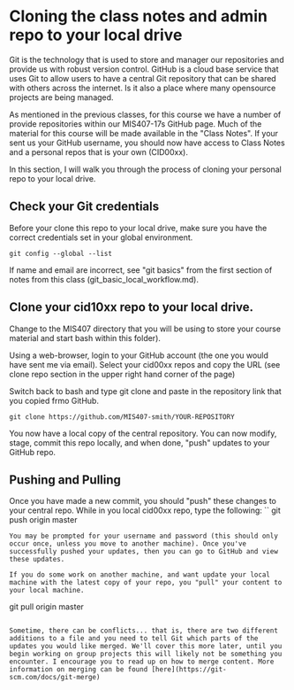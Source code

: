 # Cloning the class notes and admin repo to your local drive

Git is the technology that is used to store and manager our repositories and provide us with robust version control. GitHub is a cloud base service that uses Git to allow users to have a central Git repository that can be shared with others across the internet. Is it also a place where many opensource projects are being managed.

As mentioned in the previous classes, for this course we have a number of provide repositories within our MIS407-17s GitHub page. Much of the material for this course will be made available in the "Class Notes". If your sent us your GitHub username, you should now have access to Class Notes and a personal repos that is your own (CID00xx).

In this section, I will walk you through the process of cloning your personal repo to your local drive.

## Check your Git credentials

Before your clone this repo to your local drive, make sure you have the correct credentials set in your global environment.

```
git config --global --list
```

If name and email are incorrect,  see "git basics" from the first section of notes from this class (git_basic_local_workflow.md).

## Clone your cid10xx repo to your local drive.

Change to the MIS407 directory that you will be using to store your course material and start bash within this folder).

Using a web-browser, login to your GitHub account (the one you would have sent me via email). Select your cid00xx repos and copy the URL (see clone repo section in the upper right hand corner of the page)

Switch back to bash and type git clone and paste in the repository link that you copied frmo GitHub.
```
git clone https://github.com/MIS407-smith/YOUR-REPOSITORY
```
You now have a local copy of the central repository. You can now modify, stage, commit this repo locally, and when done, "push" updates to your GitHub repo.

## Pushing and Pulling

Once you have made a new commit, you should "push" these changes to your central repo. While in you local cid00xx repo, type the following:
``
git push origin master
```
You may be prompted for your username and password (this should only occur once, unless you move to another machine). Once you've successfully pushed your updates, then you can go to GitHub and view these updates.

If you do some work on another machine, and want update your local machine with the latest copy of your repo, you "pull" your content to your local machine.

```
git pull origin master
```

Sometime, there can be conflicts... that is, there are two different additions to a file and you need to tell Git which parts of the updates you would like merged. We'll cover this more later, until you begin working on group projects this will likely not be something you encounter. I encourage you to read up on how to merge content. More information on merging can be found [here](https://git-scm.com/docs/git-merge)
